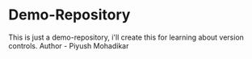 # Demo-Repository
This is just a demo-repository, i'll create this for learning about version controls.
Author - Piyush Mohadikar
